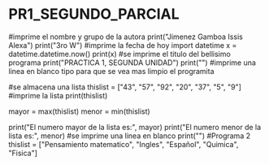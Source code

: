 # PR1_SEGUNDO_PARCIAL
#imprime el nombre y grupo de la autora
print("Jimenez Gamboa Issis Alexa")
print("3ro W")
#imprime la fecha de hoy
import datetime
x = datetime.datetime.now()
print(x)
#se imprime el titulo del bellisimo programa 
print("PRACTICA 1, SEGUNDA UNIDAD")
print("") #imprime una linea en blanco tipo para que se vea mas limpio el programita 

#se almacena una lista 
thislist = ["43", "57", "92", "20", "37", "5", "9"]
#imprime la lista 
print(thislist)

mayor = max(thislist)
menor = min(thislist)

print("El numero mayor de la lista es:", mayor)
print("El numero menor de la lista es:", menor)
#se imprime una linea en blanco 
print("")
#Programa 2
thislist = ["Pensamiento matematico", "Ingles", "Español", "Quimica", "Fisica"]
